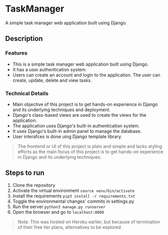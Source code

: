 # TaskManager 
A simple task manager web application built using Django.

## Description
### Features
- This is a simple task manager web application built using Django. 
- It has a user authentication system. 
- Users can create an account and login to the application. The user can create, update, delete and view tasks. 

### Technical Details
- Main objective of this project is to get hands-on experience in Django and its underlying techniques and deployment.
- Django's class-based views are used to create the views for the application.
- The application uses Django's built-in authentication system. 
- It uses Django's built-in admin panel to manage the database.
- User interafces is done uing Django template library.

> The frontend or UI of this project is plain and simple and lacks styling efforts as the main focus of this project is to get hands-on experience in Django and its underlying techniques.

## Steps to run 
1. Clone the repository
2. Activate the virtual environment ` source venv/bin/activate `
3. Install the requirements ` pip3 install -r requirements.txt `
4. Toggle the environmental changes' commits in settings.py
5. Run the server ` python3 manage.py runserver `
6. Open the browser and go to ` localhost:8000 `



> Note: This was hosted on Heroku earlier, but because of termination of their free tier plans, alternatives to be explored.